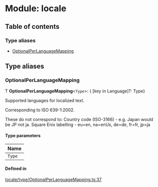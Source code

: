# Module: locale

## Table of contents

### Type aliases

- [OptionalPerLanguageMapping](locale.md#optionalperlanguagemapping)

## Type aliases

### OptionalPerLanguageMapping

Ƭ **OptionalPerLanguageMapping**<`Type`\>: { [key in Language]?: Type}

Supported languages for localized text.

Corresponding to ISO 639-1:2002.

These do not correspond to:
Country code (ISO-3166) - e.g. Japan would be JP not ja.
Square Enix labelling - eu=en, na=enUs, de=de, fr=fr, jp=ja

#### Type parameters

| Name |
| :------ |
| `Type` |

#### Defined in

[locale/type/OptionalPerLanguageMapping.ts:37](https://github.com/XIVStats/lodestone/blob/0cc3d3e/src/locale/type/OptionalPerLanguageMapping.ts#L37)
